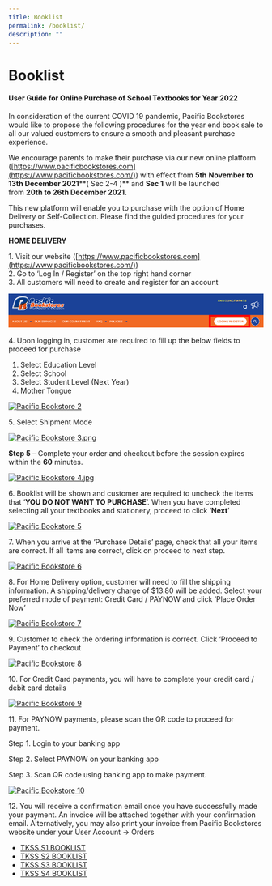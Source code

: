 ```yaml
---
title: Booklist
permalink: /booklist/
description: ""
---
```

# Booklist
#### **User Guide for Online Purchase of School Textbooks for Year 2022**

In consideration of the current COVID 19 pandemic, Pacific Bookstores would like to propose the following procedures for the year end book sale to all our valued customers to ensure a smooth and pleasant purchase experience.

We encourage parents to make their purchase via our new online platform ([https://www.pacificbookstores.com](https://www.pacificbookstores.com/)) with effect from **5th** **November to 13th December 2021****( Sec 2-4 )** and **Sec 1** will be launched from **20th to 26th December 2021.**

This new platform will enable you to purchase with the option of Home Delivery or Self-Collection. Please find the guided procedures for your purchases.

**HOME DELIVERY**

1\.  Visit our website ([https://www.pacificbookstores.com](https://www.pacificbookstores.com/))  
2\.  Go to ‘Log In / Register’ on the top right hand corner  
3\.  All customers will need to create and register for an account

[![Pacific Bookstores](/images/Booklist/Pacific-bookstores.png)](/images/Booklist/Pacific-bookstores.png)

4\. Upon logging in, customer are required to fill up the below fields to proceed for purchase

   1.  Select Education Level  
   2.  Select School  
   3.  Select Student Level (Next Year)  
   4.  Mother Tongue

[![Pacific Bookstore 2](https://tanjongkatongsec.moe.edu.sg/wp-content/uploads/2021/10/Pacific-bookstore-2.png)](https://tanjongkatongsec.moe.edu.sg/wp-content/uploads/2021/10/Pacific-bookstore-2.png)

5\. Select Shipment Mode

[![Pacific Bookstore 3.png](https://tanjongkatongsec.moe.edu.sg/wp-content/uploads/2021/10/Pacific-bookstore-3.png-1024x553.jpg)](https://tanjongkatongsec.moe.edu.sg/wp-content/uploads/2021/10/Pacific-bookstore-3.png.jpg)

**Step 5** – Complete your order and checkout before the session expires within the **60** minutes.

[![Pacific Bookstore 4.jpg](https://tanjongkatongsec.moe.edu.sg/wp-content/uploads/2021/10/Pacific-bookstore-4.jpg.png)](https://tanjongkatongsec.moe.edu.sg/wp-content/uploads/2021/10/Pacific-bookstore-4.jpg.png)

6\. Booklist will be shown and customer are required to uncheck the items that ‘**YOU DO NOT WANT TO PURCHASE**’. When you have completed selecting all your textbooks and stationery, proceed to click ‘**Next**’

[![Pacific Bookstore 5](https://tanjongkatongsec.moe.edu.sg/wp-content/uploads/2021/10/Pacific-bookstore-5.png)](https://tanjongkatongsec.moe.edu.sg/wp-content/uploads/2021/10/Pacific-bookstore-5.png)

7\. When you arrive at the ‘Purchase Details’ page, check that all your items are correct. If all items are correct, click on proceed to next step.

[![Pacific Bookstore 6](https://tanjongkatongsec.moe.edu.sg/wp-content/uploads/2021/10/Pacific-bookstore-6.png)](https://tanjongkatongsec.moe.edu.sg/wp-content/uploads/2021/10/Pacific-bookstore-6.png)

8\. For Home Delivery option, customer will need to fill the shipping information. A shipping/delivery charge of $13.80 will be added. Select your preferred mode of payment: Credit Card / PAYNOW and click ‘Place Order Now’

[![Pacific Bookstore 7](https://tanjongkatongsec.moe.edu.sg/wp-content/uploads/2021/10/Pacific-bookstore-7-1024x487.png)](https://tanjongkatongsec.moe.edu.sg/wp-content/uploads/2021/10/Pacific-bookstore-7.png)

9\. Customer to check the ordering information is correct. Click ‘Proceed to Payment’ to checkout

[![Pacific Bookstore 8](https://tanjongkatongsec.moe.edu.sg/wp-content/uploads/2021/10/Pacific-bookstore-8.png)](https://tanjongkatongsec.moe.edu.sg/wp-content/uploads/2021/10/Pacific-bookstore-8.png)

10\. For Credit Card payments, you will have to complete your credit card / debit card details

[![Pacific Bookstore 9](https://tanjongkatongsec.moe.edu.sg/wp-content/uploads/2021/10/Pacific-bookstore-9.png)](https://tanjongkatongsec.moe.edu.sg/wp-content/uploads/2021/10/Pacific-bookstore-9.png)

11\. For PAYNOW payments, please scan the QR code to proceed for payment.

Step 1. Login to your banking app

Step 2. Select PAYNOW on your banking app

Step 3. Scan QR code using banking app to make payment.

[![Pacific Bookstore 10](https://tanjongkatongsec.moe.edu.sg/wp-content/uploads/2021/10/Pacific-bookstore-10-217x300.png)](https://tanjongkatongsec.moe.edu.sg/wp-content/uploads/2021/10/Pacific-bookstore-10.png)

12\. You will receive a confirmation email once you have successfully made your payment. An invoice will be attached together with your confirmation email. Alternatively, you may also print your invoice from Pacific Bookstores website under your User Account -> Orders

*   [TKSS S1 BOOKLIST](https://tanjongkatongsec.moe.edu.sg/wp-content/uploads/2021/10/TKSS-S1-BOOKLIST.pdf)
*   [TKSS S2 BOOKLIST](https://tanjongkatongsec.moe.edu.sg/wp-content/uploads/2021/10/TKSS-S2-BOOKLIST.pdf)
*   [TKSS S3 BOOKLIST](https://tanjongkatongsec.moe.edu.sg/wp-content/uploads/2021/10/TKSS-S3-BOOKLIST.pdf)
*   [TKSS S4 BOOKLIST](https://tanjongkatongsec.moe.edu.sg/wp-content/uploads/2021/10/TKSS-S4-BOOKLIST.pdf)